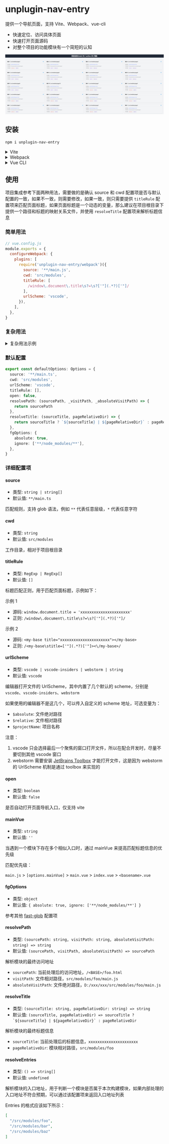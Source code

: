 <!-- markdownlint-disable MD033 -->
# unplugin-nav-entry

提供一个导航页面，支持 Vite、Webpack、vue-cli

+ 快速定位、访问具体页面
+ 快速打开页面源码
+ 对整个项目的功能模块有一个简短的认知

![2.png](./screenshorts/2.png)

## 安装

```bash
npm i unplugin-nav-entry
```

<details>
<summary>Vite</summary>

<br>

```ts
// vite.config.ts
import NavEntry from 'unplugin-nav-entry/vite'

export default defineConfig({
  plugins: [
    NavEntry({ /* options */ })
  ]
})
```

<br>

</details>

<details>
<summary>Webpack</summary>

<br>

```ts
// webpack.config.js
module.exports = {
  /* ... */
  plugins: [
    require('unplugin-nav-entry/webpack')({ /* options */ })
  ]
}
```

<br>

</details>

<details>
<summary>Vue CLI</summary>

<br>

```ts
// vue.config.js
module.exports = {
  configureWebpack: {
    plugins: [
      require('unplugin-nav-entry/webpack')({ /* options */ }),
    ],
  },
}
```

<br>

</details>

## 使用

项目集成参考下面两种用法，需要做的是确认 source 和 cwd 配置项是否与默认配置的一致，如果不一致，则需要修改，如果一致，则只需要提供 `titleRule` 配置项来匹配页面标题，如果页面标题是一个动态的变量，那么建议在项目根目录下提供一个路径和标题的映射关系文件，并使用 `resolveTitle` 配置项来解析标题信息

### 简单用法

```js
// vue.config.js
module.exports = {
  configureWebpack: {
    plugins: [
      require('unplugin-nav-entry/webpack')({
        source: '**/main.js',
        cwd: 'src/modules',
        titleRule: [
          /window\.document\.title\s?=\s?['"](.*?)['"]/
        ],
        urlScheme: 'vscode',
      }),
    ],
  },
}
```

### 复杂用法

<details>
<summary>复杂用法示例</summary>

<br>

```ts
// vite.config.ts
import { readFileSync } from 'node:fs'
import NavEntry from 'unplugin-nav-entry/vite'

export default defineConfig({
  plugins: [
    NavEntry({
      source: '**/main.ts',
      cwd: 'src/modules',
      urlScheme: 'vscode',
      titleRule: [/document\.title\s?=\s?['"](.*?)['"]/],
      resolvePath: (sourcePath, file, absFile) => {
        const paths = sourcePath.split('/').filter(Boolean)
        return `/${[paths[0], 'src/template', ...paths.slice(1)].join('/')}`
      },
      resolveTitle: (sourceTitle, pageRelativeDir) => {
        if (sourceTitle)
          return `${sourceTitle} | ${pageRelativeDir}`
        const p = `${pageRelativeDir.replace('src/modules', 'src/template')}.html`
        const html = readFileSync(p, 'utf-8')
        const match = html.match(/<title>(.*?)<\/title>/)
        if (match) {
          const t = match[1]
          return t ? `${t} | ${pageRelativeDir}` : pageRelativeDir
        }
        return pageRelativeDir
      }
    }),
  ],
})
```

<br>

</details>

### 默认配置

```ts
export const defaultOptions: Options = {
  source: '**/main.ts',
  cwd: 'src/modules',
  urlScheme: 'vscode',
  titleRule: [],
  open: false,
  resolvePath: (sourcePath, _visitPath, _absoluteVisitPath) => {
    return sourcePath
  },
  resolveTitle: (sourceTitle, pageRelativeDir) => {
    return sourceTitle ? `${sourceTitle} | ${pageRelativeDir}` : pageRelativeDir
  },
  fgOptions: {
    absolute: true,
    ignore: ['**/node_modules/**'],
  },
}
```

### 详细配置项

#### source

+ 类型: `string | string[]`
+ 默认值: `**/main.ts`

匹配规则，支持 glob 语法，例如 `**` 代表任意层级，`*` 代表任意字符

#### cwd

+ 类型: `string`
+ 默认值: `src/modules`

工作目录，相对于项目根目录

#### titleRule

+ 类型: `RegExp | RegExp[]`
+ 默认值: `[]`

标题匹配正则，用于匹配页面标题，示例如下：

示例 1

+ 源码: `window.document.title = 'xxxxxxxxxxxxxxxxxxxxxx'`
+ 正则: `/window\.document\.title\s?=\s?['"](.*?)['"]/`

示例 2

+ 源码: `<my-base title="xxxxxxxxxxxxxxxxxxxxxx"></my-base>`
+ 正则: `/<my-base\stitle=['"](.*?)['"]><\/my-base>/`

#### urlScheme

+ 类型: `vscode | vscode-insiders | webstorm | string`
+ 默认值: `vscode`

编辑器打开文件的 UrlScheme，其中内置了几个默认的 scheme，分别是 `vscode`、`vscode-insiders`、`webstorm`

如果使用的编辑器不是这几个，可以传入自定义的 scheme 地址，可选变量为：

+ `$absolute`: 文件绝对路径
+ `$relative`: 文件相对路径
+ `$projectName`: 项目名称

注意：

1. vscode 只会选择最后一个聚焦的窗口打开文件，所以在配合开发时，尽量不要切到其他 vscode 窗口
2. webstorm 需要安装 [JetBrains Toolbox](https://www.jetbrains.com/zh-cn/toolbox-app/) 才能打开文件，这是因为 webstorm 的 UrlScheme 机制是通过 toolbox 来实现的

#### open

+ 类型: `boolean`
+ 默认值: `false`

是否自动打开页面导航入口，仅支持 vite

#### mainVue

+ 类型: `string`
+ 默认值: `''`

当遇到一个模块下存在多个相似入口时，通过 mainVue 来提高匹配标题信息的优先级

匹配优先级：

`main.js` > `[options.mainVue]` > `main.vue` > `index.vue` > `<basename>.vue`

#### fgOptions

+ 类型: `object`
+ 默认值: `{ absolute: true, ignore: ['**/node_modules/**'] }`

参考其他 [fast-glob](https://github.com/mrmlnc/fast-glob?tab=readme-ov-file#options-3) 配置项

#### resolvePath

+ 类型: `(sourcePath: string, visitPath: string, absoluteVisitPath: string) => string`
+ 默认值: `(sourcePath, visitPath, absoluteVisitPath) => sourcePath`

解析模块的最终访问地址

+ `sourcePath`: 当前处理后的访问地址，`/<BASE>/foo.html`
+ `visitPath`: 文件相对路径，`src/modules/foo/main.js`
+ `absoluteVisitPath`: 文件绝对路径，`D:/xxx/xxx/src/modules/foo/main.js`

#### resolveTitle

+ 类型: `(sourceTitle: string, pageRelativeDir: string) => string`
+ 默认值: ```(sourceTitle, pageRelativeDir) => sourceTitle ? `${sourceTitle} | ${pageRelativeDir}` : pageRelativeDir```

解析模块的最终标题信息

+ `sourceTitle`: 当前处理后的标题信息，`xxxxxxxxxxxxxxxxxxxxxx`
+ `pageRelativeDir`: 模块相对路径，`src/modules/foo`

#### resolveEntries

+ 类型: `() => string[]`
+ 默认值: `undefined`

解析模块的入口地址，用于判断一个模块是否属于本次构建模块，如果内部处理的入口地址不符合预期，可以通过该配置项来返回入口地址列表

Entries 的格式应该如下所示：

```json
[
  "/src/modules/foo",
  "/src/modules/bar",
  "/src/modules/baz"
]
```
